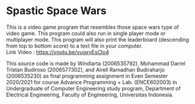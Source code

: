 # Spastic Space Wars

This is a video game program that resembles those space wars type of video game. 
This program could also run in single player mode or multiplayer mode.
This program will also print the leaderboard (descending from top to bottom score) to a text file in your computer.  
Link Video : https://youtu.be/vugxyEsClo4

This source code is made by Windiarta (2006535792), Mohammad Darrel Tristan Budiroso (2006577302), and Airell Ramadhan Budiraharjo (2006535230) as final programming assignment in Even Semester 2020/2021 for course Advance Programming + Lab. (ENCE602003) in Undergraduate of Computer Engineering study program, Department of Electrical Engineering, Faculty of Engineering, Universitas Indonesia.
